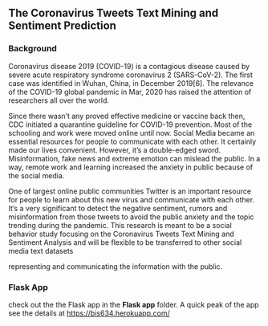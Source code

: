 ## The Coronavirus Tweets Text Mining and Sentiment Prediction
### Background
Coronavirus disease 2019 (COVID-19) is a contagious disease caused by severe acute respiratory syndrome coronavirus 2 (SARS-CoV-2). The first case was identified in Wuhan, China, in December 2019[6].
The relevance of the COVID-19 global pandemic in Mar, 2020 has raised the attention of researchers all
over the world.


Since there wasn’t any proved effective medicine or vaccine back then, CDC initiated a quarantine guideline for COVID-19 prevention. Most of the schooling and work were moved online until now. Social Media
became an essential resources for people to communicate with each other. It certainly made our lives convenient. However, it’s a double-edged sword. Misinformation, fake news and extreme emotion can mislead
the public. In a way, remote work and learning increased the anxiety in public because of the social media.


One of largest online public communities Twitter is an important resource for people to learn about this
new virus and communicate with each other. It’s a very significant to detect the negative sentiment, rumors and misinformation from those tweets to avoid the public anxiety and the topic trending during the
pandemic. This research is meant to be a social behavior study focusing on the Coronavirus Tweets Text
Mining and Sentiment Analysis and will be flexible to be transferred to other social media text datasets

representing and communicating the information with the public.
### Flask App
check out the the Flask app in the **Flask app** folder.
A quick peak of the app
see the details at https://bis634.herokuapp.com/
